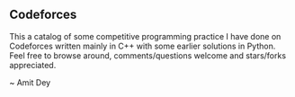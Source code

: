 ## Codeforces
This a catalog of some competitive programming practice I have done on Codeforces written mainly in C++ with some earlier solutions in Python. Feel free to browse around, comments/questions welcome and stars/forks appreciated.

~ Amit Dey
